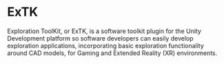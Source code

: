# ExTK
Exploration ToolKit, or ExTK, is a software toolkit plugin for the Unity Development platform so software developers can easily develop exploration applications, incorporating basic exploration functionality around CAD models, for Gaming and Extended Reality (XR) environments.
